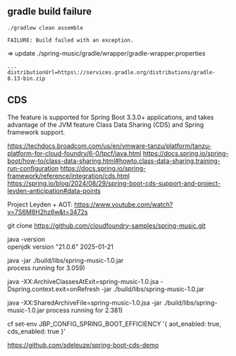 
## gradle build failure
```
./gradlew clean assemble

FAILURE: Build failed with an exception.
```
=>  update ./spring-music/gradle/wrapper/gradle-wrapper.properties
```
...
distributionUrl=https\://services.gradle.org/distributions/gradle-8.13-bin.zip
```

## CDS

The feature is supported for Spring Boot 3.3.0+ applications, and takes advantage of the JVM feature Class Data Sharing (CDS) and Spring framework support.

https://techdocs.broadcom.com/us/en/vmware-tanzu/platform/tanzu-platform-for-cloud-foundry/6-0/tpcf/java.html
https://docs.spring.io/spring-boot/how-to/class-data-sharing.html#howto.class-data-sharing.training-run-configuration
https://docs.spring.io/spring-framework/reference/integration/cds.html
https://spring.io/blog/2024/08/29/spring-boot-cds-support-and-project-leyden-anticipation#data-points


Project Leyden + AOT: https://www.youtube.com/watch?v=7S6M8H2hz6w&t=3472s

 
git clone https://github.com/cloudfoundry-samples/spring-music.git


java -version                                                                          
openjdk version "21.0.6" 2025-01-21


java -jar ./build/libs/spring-music-1.0.jar  
process running for 3.059)

java -XX:ArchiveClassesAtExit=spring-music-1.0.jsa -Dspring.context.exit=onRefresh -jar  ./build/libs/spring-music-1.0.jar 

java -XX:SharedArchiveFile=spring-music-1.0.jsa -jar ./build/libs/spring-music-1.0.jar 
process running for 2.381)


cf set-env <app> JBP_CONFIG_SPRING_BOOT_EFFICIENCY '{ aot_enabled: true, cds_enabled: true }'

https://github.com/sdeleuze/spring-boot-cds-demo

